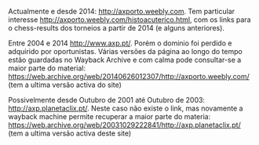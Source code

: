 Actualmente e desde 2014: http://axporto.weebly.com. Tem particular interesse http://axporto.weebly.com/histoacuterico.html, com os links para o chess-results dos torneios a partir de 2014 (e alguns anteriores).

Entre 2004 e 2014 http://www.axp.pt/. Porém o dominio foi perdido e adquirido por oportunistas. Várias versões da página ao longo do tempo estão guardadas no Wayback Archive e com calma pode consultar-se a maior parte do material: https://web.archive.org/web/20140626012307/http://axporto.weebly.com/ (tem a ultima versão activa do site)

Possivelmente desde Outubro de 2001 até Outubro de 2003: http://axp.planetaclix.pt/. Neste caso não existe o link, mas novamente a wayback machine permite recuperar a maior parte do materia: https://web.archive.org/web/20031029222841/http://axp.planetaclix.pt/ (tem a ultima versão activa deste site)
